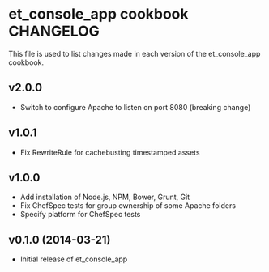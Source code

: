 et_console_app cookbook CHANGELOG
============================
This file is used to list changes made in each version of the et_console_app cookbook.

v2.0.0
------
- Switch to configure Apache to listen on port 8080 (breaking change)

v1.0.1
------
- Fix RewriteRule for cachebusting timestamped assets

v1.0.0
------
- Add installation of Node.js, NPM, Bower, Grunt, Git
- Fix ChefSpec tests for group ownership of some Apache folders
- Specify platform for ChefSpec tests

v0.1.0 (2014-03-21)
-------------------
- Initial release of et_console_app
